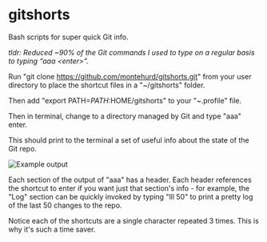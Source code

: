 gitshorts
=========

Bash scripts for super quick Git info.

<i>tldr: Reduced ~90% of the Git commands I used to type on a regular basis to typing “aaa &lt;enter&gt;”.</i>

Run "git clone https://github.com/montehurd/gitshorts.git" from your user directory to place the shortcut files in a "~/gitshorts" folder.

Then add "export PATH=$PATH:$HOME/gitshorts" to your "~.profile" file.

Then in terminal, change to a directory managed by Git and type "aaa" enter.

This should print to the terminal a set of useful info about the state of the Git repo.

![Example output](https://raw.github.com/montehurd/gitshorts/master/screenshot.png)

Each section of the output of "aaa" has a header. Each header references the shortcut to enter if you want just that section's info - for example, the "Log" section can be quickly invoked by typing "lll 50" to print a pretty log of the last 50 changes to the repo.

Notice each of the shortcuts are a single character repeated 3 times. This is why it's such a time saver.